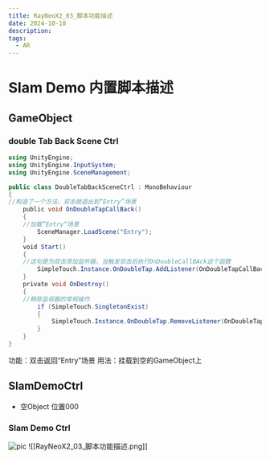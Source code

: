 ```yaml
---
title: RayNeoX2_03_脚本功能描述
date: 2024-10-10
description: 
tags:
  - AR
---
```

# Slam Demo 内置脚本描述
## GameObject
### double Tab Back Scene Ctrl
```c#
using UnityEngine;
using UnityEngine.InputSystem;
using UnityEngine.SceneManagement;

public class DoubleTabBackSceneCtrl : MonoBehaviour
{
//构造了一个方法，双击就退出到“Entry”场景
    public void OnDoubleTapCallBack()
    {
    //加载”Entry“场景
        SceneManager.LoadScene("Entry");
    }
    void Start()
    {
    //这句是为双击添加监听器，当触发双击后执行OnDoubleCallBAck这个函数
        SimpleTouch.Instance.OnDoubleTap.AddListener(OnDoubleTapCallBack);
    }
    private void OnDestroy()
    {
    //移除监视器的常规操作
        if (SimpleTouch.SingletonExist)
        {
            SimpleTouch.Instance.OnDoubleTap.RemoveListener(OnDoubleTapCallBack);
        } 
    }
}
```
功能：双击返回“Entry”场景
用法：挂载到空的GameObject上
## SlamDemoCtrl
- 空Object 位置000
### Slam Demo Ctrl
![pic](../attachments/RayNeoX2_02_Demo初探.png)
![[RayNeoX2_03_脚本功能描述.png]]